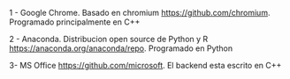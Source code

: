 1 - Google Chrome. Basado en chromium https://github.com/chromium. Programado principalmente en C++

2 - Anaconda. Distribucion open source de Python y R https://anaconda.org/anaconda/repo. Programado en Python

3- MS Office https://github.com/microsoft. El backend esta escrito en C++
